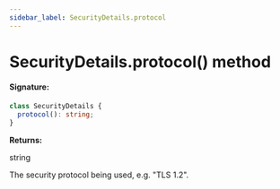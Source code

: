 ```yaml
---
sidebar_label: SecurityDetails.protocol
---
```


# SecurityDetails.protocol() method

#### Signature:

```typescript
class SecurityDetails {
  protocol(): string;
}
```

**Returns:**

string

The security protocol being used, e.g. "TLS 1.2".
